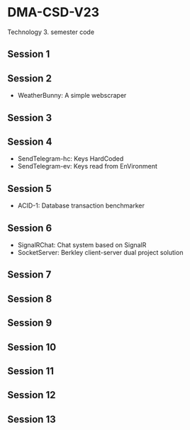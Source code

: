 # DMA-CSD-V23
Technology 3. semester code<br>
<h2>Session 1</h2>
<h2>Session 2</h2>
<ul>
  <li>WeatherBunny: A simple webscraper</li>
</ul>
<h2>Session 3</h2>
<h2>Session 4</h2>
<ul>
  <li>SendTelegram-hc: Keys HardCoded</li>
  <li>SendTelegram-ev: Keys read from EnVironment</li>
</ul>
<h2>Session 5</h2>
<ul>
  <li>ACID-1: Database transaction benchmarker</li>
</ul>
<h2>Session 6</h2>
<ul>
  <li>SignalRChat: Chat system based on SignalR</li>
  <li>SocketServer: Berkley client-server dual project solution</li>
</ul>
<h2>Session 7</h2>
<h2>Session 8</h2>
<h2>Session 9</h2>
<h2>Session 10</h2>
<h2>Session 11</h2>
<h2>Session 12</h2>
<h2>Session 13</h2>
